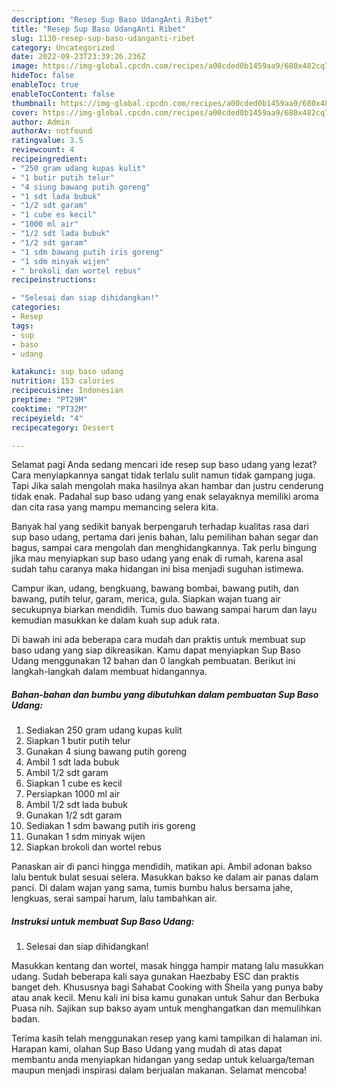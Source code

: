 ```yaml
---
description: "Resep Sup Baso UdangAnti Ribet"
title: "Resep Sup Baso UdangAnti Ribet"
slug: 1130-resep-sup-baso-udanganti-ribet
category: Uncategorized
date: 2022-09-23T23:39:26.236Z
image: https://img-global.cpcdn.com/recipes/a00cded0b1459aa9/680x482cq70/sup-baso-udang-foto-resep-utama.jpg
hideToc: false
enableToc: true
enableTocContent: false
thumbnail: https://img-global.cpcdn.com/recipes/a00cded0b1459aa9/680x482cq70/sup-baso-udang-foto-resep-utama.jpg
cover: https://img-global.cpcdn.com/recipes/a00cded0b1459aa9/680x482cq70/sup-baso-udang-foto-resep-utama.jpg
author: Admin
authorAv: notfound
ratingvalue: 3.5
reviewcount: 4
recipeingredient:
- "250 gram udang kupas kulit"
- "1 butir putih telur"
- "4 siung bawang putih goreng"
- "1 sdt lada bubuk"
- "1/2 sdt garam"
- "1 cube es kecil"
- "1000 ml air"
- "1/2 sdt lada bubuk"
- "1/2 sdt garam"
- "1 sdm bawang putih iris goreng"
- "1 sdm minyak wijen"
- " brokoli dan wortel rebus"
recipeinstructions:

- "Selesai dan siap dihidangkan!"
categories:
- Resep
tags:
- sup
- baso
- udang

katakunci: sup baso udang 
nutrition: 153 calories
recipecuisine: Indonesian
preptime: "PT29M"
cooktime: "PT32M"
recipeyield: "4"
recipecategory: Dessert

---
```



Selamat pagi Anda sedang mencari ide resep sup baso udang yang lezat? Cara menyiapkannya sangat tidak terlalu sulit namun tidak gampang juga. Tapi Jika salah mengolah maka hasilnya akan hambar dan justru cenderung tidak enak. Padahal sup baso udang yang enak selayaknya memiliki aroma dan cita rasa yang mampu memancing selera kita.


Banyak hal yang sedikit banyak berpengaruh terhadap kualitas rasa dari sup baso udang, pertama dari jenis bahan, lalu pemilihan bahan segar dan bagus, sampai cara mengolah dan menghidangkannya. Tak perlu bingung jika mau menyiapkan sup baso udang yang enak di rumah, karena asal sudah tahu caranya maka hidangan ini bisa menjadi suguhan istimewa.

Campur ikan, udang, bengkuang, bawang bombai, bawang putih, dan bawang, putih telur, garam, merica, gula. Siapkan wajan tuang air secukupnya biarkan mendidih. Tumis duo bawang sampai harum dan layu kemudian masukkan ke dalam kuah sup aduk rata.


Di bawah ini ada beberapa cara mudah dan praktis untuk membuat sup baso udang yang siap dikreasikan. Kamu dapat menyiapkan Sup Baso Udang menggunakan 12 bahan dan 0 langkah pembuatan. Berikut ini langkah-langkah dalam membuat hidangannya.

<!--inarticleads1-->

##### Bahan-bahan dan bumbu yang dibutuhkan dalam pembuatan Sup Baso Udang:

1. Sediakan 250 gram udang kupas kulit
1. Siapkan 1 butir putih telur
1. Gunakan 4 siung bawang putih goreng
1. Ambil 1 sdt lada bubuk
1. Ambil 1/2 sdt garam
1. Siapkan 1 cube es kecil
1. Persiapkan 1000 ml air
1. Ambil 1/2 sdt lada bubuk
1. Gunakan 1/2 sdt garam
1. Sediakan 1 sdm bawang putih iris goreng
1. Gunakan 1 sdm minyak wijen
1. Siapkan  brokoli dan wortel rebus


Panaskan air di panci hingga mendidih, matikan api. Ambil adonan bakso lalu bentuk bulat sesuai selera. Masukkan bakso ke dalam air panas dalam panci. Di dalam wajan yang sama, tumis bumbu halus bersama jahe, lengkuas, serai sampai harum, lalu tambahkan air. 

<!--inarticleads2-->

##### Instruksi untuk membuat Sup Baso Udang:


1. Selesai dan siap dihidangkan!

Masukkan kentang dan wortel, masak hingga hampir matang lalu masukkan udang. Sudah beberapa kali saya gunakan Haezbaby ESC dan praktis banget deh. Khususnya bagi Sahabat Cooking with Sheila yang punya baby atau anak kecil. Menu kali ini bisa kamu gunakan untuk Sahur dan Berbuka Puasa nih. Sajikan sup bakso ayam untuk menghangatkan dan memulihkan badan. 

Terima kasih telah menggunakan resep yang kami tampilkan di halaman ini. Harapan kami, olahan Sup Baso Udang yang mudah di atas dapat membantu anda menyiapkan hidangan yang sedap untuk keluarga/teman maupun menjadi inspirasi dalam berjualan makanan. Selamat mencoba!
